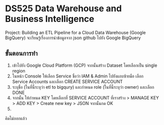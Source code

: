 # DS525 Data Warehouse and Business Intelligence
Project: Building an ETL Pipeline for a Cloud Data Warehouse (Google BigQuery) จะเรียนรู้เรื่องการนำข้อมูลจาก json github ไปยัง Google BigQuery 

## ขั้นตอนการทำ
1. เข้าไปยัง Google Cloud Platform (GCP) จากนั้นสร้าง Dataset โดยเลือกเป็น single region
2. ในหน้า Console ให้เลือก Service ชื่อว่า IAM & Admin ไปยังแถบซ้ายมือ เลือก Service Accounts และเลือก CREATE SERVICE ACCOUNT 
3. ระบุชื่อ (ในที่นี้ระบุว่า etl to bigqury) และกำหนด role (ในที่นี้ระบุว่า owner) และเลือก DONE
4. จากนั้น ให้กำหนด KEY โดยเลือกที่ SERVICE ACCOUNT ที่เราสร้าง > MANAGE KEY > ADD KEY > Create new key > JSON จากนั้นกด OK
5. 
คิดไม่ออกแล้ว